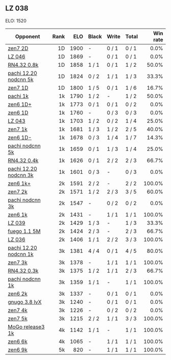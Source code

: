 ## LZ 038 ##

ELO: 1520

Opponent | Rank | ELO | Black | Write | Total | Win rate
---------|-----:|----:|-------|-------|-------|-------:
[zen7 2D](zen7%202D.md) | 1D | 1900 | - | 0 / 1 | 0 / 1 | 0.0%
[LZ 046](LZ%20046.md) | 1D | 1869 | - | 0 / 1 | 0 / 1 | 0.0%
[RN4.32 0.8k](RN4.32%200.8k.md) | 1D | 1858 | 1 / 1 | 0 / 1 | 1 / 2 | 50.0%
[pachi 12.20 nodcnn 5k](pachi%2012.20%20nodcnn%205k.md) | 1D | 1824 | 0 / 2 | 1 / 1 | 1 / 3 | 33.3%
[zen7 1D](zen7%201D.md) | 1D | 1800 | 1 / 5 | 0 / 1 | 1 / 6 | 16.7%
[pachi 1k](pachi%201k.md) | 1k | 1790 | 1 / 2 | - | 1 / 2 | 50.0%
[zen6 1D+](zen6%201D+.md) | 1k | 1773 | 0 / 1 | 0 / 1 | 0 / 2 | 0.0%
[zen6 1D](zen6%201D.md) | 1k | 1760 | - | 0 / 3 | 0 / 3 | 0.0%
[LZ 043](LZ%20043.md) | 1k | 1703 | 1 / 2 | 0 / 2 | 1 / 4 | 25.0%
[zen7 1k](zen7%201k.md) | 1k | 1681 | 1 / 3 | 1 / 2 | 2 / 5 | 40.0%
[zen6 1D-](zen6%201D-.md) | 1k | 1678 | 0 / 3 | 1 / 4 | 1 / 7 | 14.3%
[pachi nodcnn 5k](pachi%20nodcnn%205k.md) | 1k | 1659 | 0 / 1 | 1 / 3 | 1 / 4 | 25.0%
[RN4.32 0.4k](RN4.32%200.4k.md) | 1k | 1626 | 0 / 1 | 2 / 2 | 2 / 3 | 66.7%
[pachi 12.20 nodcnn 3k](pachi%2012.20%20nodcnn%203k.md) | 1k | 1601 | 0 / 3 | - | 0 / 3 | 0.0%
[zen6 1k+](zen6%201k+.md) | 2k | 1591 | 2 / 2 | - | 2 / 2 | 100.0%
[zen7 2k](zen7%202k.md) | 2k | 1571 | 1 / 2 | 2 / 3 | 3 / 5 | 60.0%
[pachi nodcnn 3k](pachi%20nodcnn%203k.md) | 2k | 1547 | - | 0 / 2 | 0 / 2 | 0.0%
[zen6 1k](zen6%201k.md) | 2k | 1431 | - | 1 / 1 | 1 / 1 | 100.0%
[LZ 039](LZ%20039.md) | 2k | 1429 | 1 / 3 | - | 1 / 3 | 33.3%
[fuego 1.1 5M](fuego%201.1%205M.md) | 2k | 1424 | 2 / 3 | - | 2 / 3 | 66.7%
[LZ 036](LZ%20036.md) | 2k | 1406 | 1 / 1 | 2 / 2 | 3 / 3 | 100.0%
[pachi 12.20 nodcnn 1k](pachi%2012.20%20nodcnn%201k.md) | 3k | 1381 | 4 / 4 | 0 / 1 | 4 / 5 | 80.0%
[zen7 3k](zen7%203k.md) | 3k | 1378 | - | 1 / 1 | 1 / 1 | 100.0%
[RN4.32 0.3k](RN4.32%200.3k.md) | 3k | 1375 | 1 / 2 | 1 / 1 | 2 / 3 | 66.7%
[pachi nodcnn 1k](pachi%20nodcnn%201k.md) | 3k | 1359 | 1 / 1 | - | 1 / 1 | 100.0%
[zen6 2k](zen6%202k.md) | 3k | 1337 | - | 0 / 1 | 0 / 1 | 0.0%
[gnugo 3.8 lvX](gnugo%203.8%20lvX.md) | 3k | 1240 | - | 0 / 1 | 0 / 1 | 0.0%
[zen7 4k](zen7%204k.md) | 3k | 1226 | - | 0 / 2 | 0 / 2 | 0.0%
[zen7 5k](zen7%205k.md) | 3k | 1215 | 2 / 2 | 1 / 1 | 3 / 3 | 100.0%
[MoGo release3 1k](MoGo%20release3%201k.md) | 4k | 1142 | 1 / 1 | - | 1 / 1 | 100.0%
[zen6 6k](zen6%206k.md) | 4k | 1065 | - | 1 / 1 | 1 / 1 | 100.0%
[zen6 9k](zen6%209k.md) | 5k | 820 | - | 1 / 1 | 1 / 1 | 100.0%
